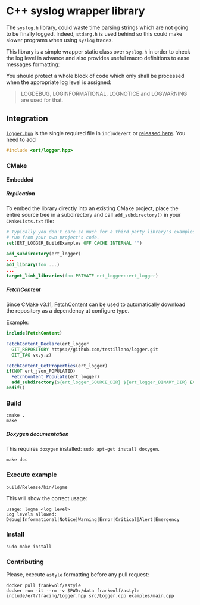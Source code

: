 # C++ syslog wrapper library

The `syslog.h` library, could waste time parsing strings which are not going
to be finally logged. Indeed, `stdarg.h` is used behind so this could make
slower programs when using `syslog` traces.

This library is a simple wrapper static class over `syslog.h` in order to
check the log level in advance and also provides useful macro definitions
to ease messages formatting:

You should protect a whole block of code which only shall be processed when
the appropriate log level is assigned:

>    LOGDEBUG, LOGINFORMATIONAL, LOGNOTICE and LOGWARNING are used for that.

## Integration

[`logger.hpp`](https://github.com/testillano/logger/blob/master/include/ert/tracing/Logger.hpp) is the single required file in `include/ert` or [released here](https://github.com/testillano/logger/releases). You need to add

```cpp
#include <ert/logger.hpp>
```

### CMake

#### Embedded

##### Replication

To embed the library directly into an existing CMake project, place the entire source tree in a subdirectory and call `add_subdirectory()` in your `CMakeLists.txt` file:

```cmake
# Typically you don't care so much for a third party library's examples to be
# run from your own project's code.
set(ERT_LOGGER_BuildExamples OFF CACHE INTERNAL "")

add_subdirectory(ert_logger)
...
add_library(foo ...)
...
target_link_libraries(foo PRIVATE ert_logger::ert_logger)
```

##### FetchContent

Since CMake v3.11,
[FetchContent](https://cmake.org/cmake/help/v3.11/module/FetchContent.html) can be used to automatically download the repository as a dependency at configure type.

Example:
```cmake
include(FetchContent)

FetchContent_Declare(ert_logger
  GIT_REPOSITORY https://github.com/testillano/logger.git
  GIT_TAG vx.y.z)

FetchContent_GetProperties(ert_logger)
if(NOT ert_json_POPULATED)
  FetchContent_Populate(ert_logger)
  add_subdirectory(${ert_logger_SOURCE_DIR} ${ert_logger_BINARY_DIR} EXCLUDE_FROM_ALL)
endif()
```

### Build

    cmake .
    make

##### Doxygen documentation

This requires `doxygen` installed: `sudo apt-get install doxygen`.

    make doc

### Execute example

    build/Release/bin/logme

This will show the correct usage:

    usage: logme <log level>
    Log levels allowed: Debug|Informational|Notice|Warning|Error|Critical|Alert|Emergency

### Install

    sudo make install

### Contributing

Please, execute `astyle` formatting before any pull request:

    docker pull frankwolf/astyle
    docker run -it --rm -v $PWD:/data frankwolf/astyle include/ert/tracing/Logger.hpp src/Logger.cpp examples/main.cpp

